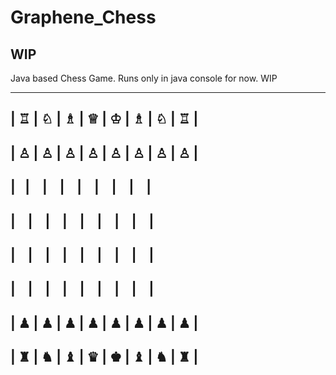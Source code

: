 # Graphene_Chess

## WIP

Java based Chess Game.
Runs only in java console for now. WIP




---------------------------------
| ♖ | ♘ | ♗ | ♕ | ♔ | ♗ | ♘ | ♖ |
---------------------------------
| ♙ | ♙ | ♙ | ♙ | ♙ | ♙ | ♙ | ♙ |
---------------------------------
|&ensp;&nbsp;|&nbsp;&nbsp;&nbsp;&nbsp;|&nbsp;&nbsp;&nbsp;&nbsp;|&nbsp;&nbsp;&nbsp;&nbsp;|&nbsp;&nbsp;&nbsp;&nbsp;|&nbsp;&nbsp;&nbsp;&nbsp;|&nbsp;&nbsp;&nbsp;&nbsp;|&nbsp;&nbsp;&nbsp;&nbsp;|
---------------------------------
|&nbsp;&nbsp;&nbsp;&nbsp;|&nbsp;&nbsp;&nbsp;&nbsp;|&nbsp;&nbsp;&nbsp;&nbsp;|&nbsp;&nbsp;&nbsp;&nbsp;|&nbsp;&nbsp;&nbsp;&nbsp;|&nbsp;&nbsp;&nbsp;&nbsp;|&nbsp;&nbsp;&nbsp;&nbsp;|&nbsp;&nbsp;&nbsp;&nbsp;|
---------------------------------
|&nbsp;&nbsp;&nbsp;&nbsp;|&nbsp;&nbsp;&nbsp;&nbsp;|&nbsp;&nbsp;&nbsp;&nbsp;|&nbsp;&nbsp;&nbsp;&nbsp;|&nbsp;&nbsp;&nbsp;&nbsp;|&nbsp;&nbsp;&nbsp;&nbsp;|&nbsp;&nbsp;&nbsp;&nbsp;|&nbsp;&nbsp;&nbsp;&nbsp;|
---------------------------------
|&nbsp;&nbsp;&nbsp;&nbsp;|&nbsp;&nbsp;&nbsp;&nbsp;|&nbsp;&nbsp;&nbsp;&nbsp;|&nbsp;&nbsp;&nbsp;&nbsp;|&nbsp;&nbsp;&nbsp;&nbsp;|&nbsp;&nbsp;&nbsp;&nbsp;|&nbsp;&nbsp;&nbsp;&nbsp;|&nbsp;&nbsp;&nbsp;&nbsp;|
---------------------------------
| ♟ | ♟ | ♟ | ♟ | ♟ | ♟ | ♟ | ♟ |
---------------------------------
| ♜ | ♞ | ♝ | ♛ | ♚ | ♝ | ♞ | ♜ |
---------------------------------





